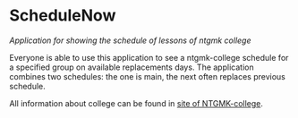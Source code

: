 # ScheduleNow
_Application for showing the schedule of lessons of ntgmk college_

Everyone is able to use this application to see a ntgmk-college schedule for a specified group on available replacements days.
The application combines two schedules: the one is main, the next often replaces previous schedule.

All information about college can be found in [site of NTGMK-college](http://ntgmk.ru).